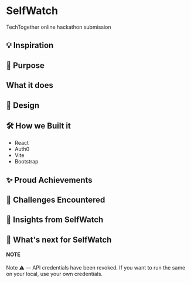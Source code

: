 # SelfWatch
TechTogether online hackathon submission 

## 💡 Inspiration

## 🤔 Purpose

## What it does

## 🎨 Design

## 🛠 How we Built it
- React
- Auth0
- Vite
- Bootstrap

## ✨ Proud Achievements

## 😤 Challenges Encountered

## 🙌 Insights from SelfWatch

## 🚀 What's next for SelfWatch

#### NOTE
Note ⚠️ — API credentials have been revoked. If you want to run the same on your local, use your own credentials.
